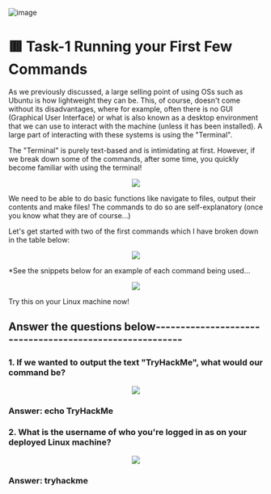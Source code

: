 ![image](https://user-images.githubusercontent.com/94435318/161430119-3b4a5d00-0d32-4fbf-8b6b-4979c8dfea2c.png)

# 🟥 Task-1 Running your First Few Commands

As we previously discussed, a large selling point of using OSs such as Ubuntu is how lightweight they can be. This, of course, doesn't come without its disadvantages, where for example, often there is no GUI (Graphical User Interface) or what is also known as a desktop environment that we can use to interact with the machine (unless it has been installed). A large part of interacting with these systems is using the "Terminal".

The "Terminal" is purely text-based and is intimidating at first. However, if we break down some of the commands, after some time, you quickly become familiar with using the terminal!

<p align="Center">
  <img src="https://user-images.githubusercontent.com/94435318/161431239-580e347c-5c1d-4bf3-9acc-f80404fc1370.png">
</p>  

We need to be able to do basic functions like navigate to files, output their contents and make files! The commands to do so are self-explanatory (once you know what they are of course...)

Let's get started with two of the first commands which I have broken down in the table below:

<p align="center">
  <img src="https://user-images.githubusercontent.com/94435318/161431302-e4577343-f3a1-45ee-a38f-50e6630f21b1.png">
</p>

   *See the snippets below for an example of each command being used...

<p align="Center">
  <img src="https://user-images.githubusercontent.com/94435318/161431336-2b4bd367-08b0-4e91-a724-7cf18ee1818a.png">
</p>

Try this on your Linux machine now! 

Answer the questions below--------------------------------------------------------
--

### 1. If we wanted to output the text "TryHackMe", what would our command be?

<p align="center">
  <img src="https://user-images.githubusercontent.com/94435318/161431634-a56a6ef2-9fdb-49f0-8a69-8c0d0e14d8ec.png">
</p>

### Answer: echo TryHackMe

### 2. What is the username of who you're logged in as on your deployed Linux machine?

<p align="center">
  <img src="https://user-images.githubusercontent.com/94435318/161431859-a6b9faf8-7c5a-4aef-b334-dff352ba997e.png">
</p>

### Answer: tryhackme




